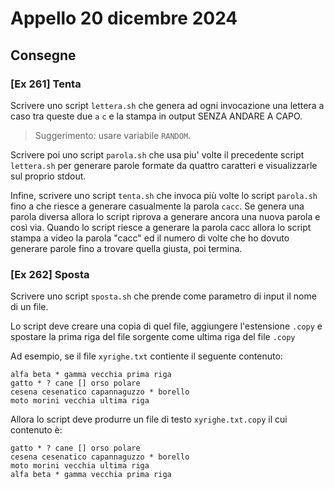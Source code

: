 # Appello 20 dicembre 2024

## Consegne

### [Ex 261] Tenta
Scrivere uno script `lettera.sh` che genera ad ogni invocazione
una lettera a caso tra queste due `a` `c`
e la stampa in output SENZA ANDARE A CAPO.
> Suggerimento: usare variabile `RANDOM`.

Scrivere poi uno script `parola.sh` che usa piu' volte
il precedente script `lettera.sh`
per generare parole formate da quattro caratteri
e visualizzarle sul proprio stdout.

Infine, scrivere uno script `tenta.sh` che
invoca più volte lo script `parola.sh`
fino a che riesce a generare casualmente la
parola `cacc`.
Se genera una parola diversa allora lo script
riprova a generare ancora una nuova parola
e così via.
Quando lo script riesce a generare la parola cacc
allora lo script stampa a video
la parola "cacc" ed il numero di volte che ho
dovuto generare parole fino a trovare 
quella giusta, poi termina. 

### [Ex 262] Sposta
Scrivere uno script `sposta.sh` che prende come parametro di input il nome di un file.

Lo script deve creare una copia di quel file, aggiungere l'estensione `.copy` e spostare la prima riga del file sorgente come ultima riga del file `.copy`

Ad esempio, se il file `xyrighe.txt` contiente il seguente contenuto:
```
alfa beta * gamma vecchia prima riga
gatto * ? cane [] orso polare
cesena cesenatico capannaguzzo * borello
moto morini vecchia ultima riga
```

Allora lo script deve produrre un file di testo `xyrighe.txt.copy` il cui contenuto è:
```
gatto * ? cane [] orso polare
cesena cesenatico capannaguzzo * borello
moto morini vecchia ultima riga
alfa beta * gamma vecchia prima riga
```
